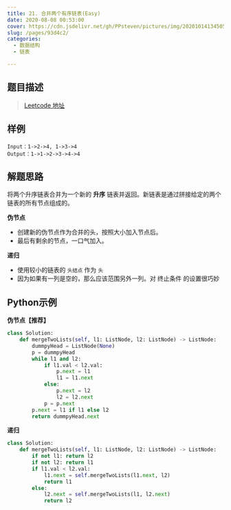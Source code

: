 ```yaml
---
title: 21. 合并两个有序链表(Easy)
date: 2020-08-08 00:53:00
cover: https://cdn.jsdelivr.net/gh/PPsteven/pictures/img/20201014134505.png
slug: /pages/93d4c2/
categories: 
  - 数据结构
  - 链表

---
```


## 题目描述

> [Leetcode 地址](https://leetcode-cn.com/problems/merge-two-sorted-lists/)

## 样例

```
Input：1->2->4, 1->3->4
Output：1->1->2->3->4->4
```

## 解题思路

将两个升序链表合并为一个新的 **升序** 链表并返回。新链表是通过拼接给定的两个链表的所有节点组成的。 

**伪节点**

- 创建新的伪节点作为合并的头，按照大小加入节点后。
- 最后有剩余的节点，一口气加入。

**递归**

- 使用较小的链表的 `头结点` 作为 `头`
- 因为如果有一列是空的，那么应该范围另外一列。对 终止条件 的设置很巧妙

## Python示例

**伪节点【推荐】**

```python
class Solution:
    def mergeTwoLists(self, l1: ListNode, l2: ListNode) -> ListNode:
        dummpyHead = ListNode(None)
        p = dummpyHead
        while l1 and l2:
            if l1.val < l2.val:
                p.next = l1
                l1 = l1.next
            else:
                p.next = l2 
                l2 = l2.next 
            p = p.next 
        p.next = l1 if l1 else l2
        return dummpyHead.next  
```

**递归**

```python
class Solution:
    def mergeTwoLists(self, l1: ListNode, l2: ListNode) -> ListNode:
        if not l1: return l2
        if not l2: return l1 
        if l1.val < l2.val:
            l1.next = self.mergeTwoLists(l1.next, l2)
            return l1
        else:
            l2.next = self.mergeTwoLists(l1, l2.next)
            return l2 
```


